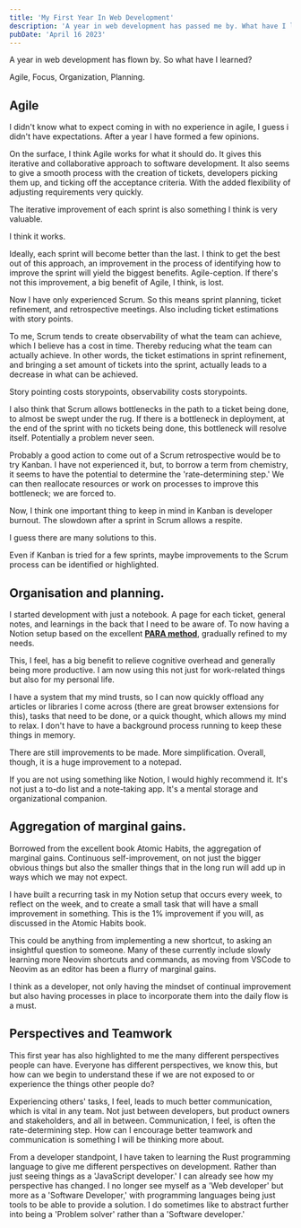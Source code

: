 ```yaml
---
title: 'My First Year In Web Development'
description: 'A year in web development has passed me by. What have I learned.'
pubDate: 'April 16 2023'
---
```


A year in web development has flown by. So what have I learned?

<span class="text-yellow-400 font-bold italic" >
Agile, Focus, Organization, Planning.
</span>

## Agile

I didn't know what to expect coming in with no experience in agile, I guess i didn't have expectations. After a year I have formed a <span class="font-bold text-orange-400 italic">few opinions</span>.

On the surface, I think Agile works for what it should do. It gives this iterative and collaborative approach to software development. It also seems to give a smooth process with the creation of tickets, developers picking them up, and ticking off the acceptance criteria. With the added flexibility of adjusting requirements very quickly.

The iterative improvement of each sprint is also something I think is very valuable.

<span class="font-bold text-green-400">I think it works.</span>

Ideally, each sprint will become better than the last. I think to get the best out of this approach, an improvement in the process of identifying how to improve the sprint will yield the biggest benefits. Agile-ception. If there's not this improvement, a big benefit of Agile, I think, is lost.

Now I have only experienced Scrum. So this means sprint planning, ticket refinement, and retrospective meetings. Also including ticket estimations with story points.

To me, Scrum tends to create <span class="font-bold text-orange-400">observability</span> of what the team can achieve, which I believe has a cost in time. Thereby reducing what the team can actually achieve. In other words, the ticket estimations in sprint refinement, and bringing a set amount of tickets into the sprint, actually leads to a decrease in what can be achieved.

<span class="font-bold text-yellow-400 italic">
Story pointing costs storypoints, observability costs storypoints.
</span>

I also think that Scrum allows <span class="font-bold text-orange-400">bottlenecks</span> in the path to a ticket being done, to almost be swept under the rug. If there is a bottleneck in deployment, at the end of the sprint with no tickets being done, this bottleneck will resolve itself. Potentially a problem never seen.

Probably a good action to come out of a Scrum retrospective would be to <span class="font-bold text-green-400">try Kanban.</span> I have not experienced it, but, to borrow a term from chemistry, it seems to have the potential to determine the 'rate-determining step.' We can then reallocate resources or work on processes to improve this bottleneck; we are forced to.

Now, I think one important thing to keep in mind in Kanban is developer burnout. The slowdown after a sprint in Scrum allows a respite.

I guess there are many solutions to this.

Even if Kanban is tried for a few sprints, maybe improvements to the Scrum process can be identified or highlighted.

## Organisation and planning.

I started development with just a notebook. A page for each ticket, general notes, and learnings in the back that I need to be aware of. To now having a <span class="font-bold text-blue-400">Notion</span> setup based on the excellent **[PARA method](https://fortelabs.com/blog/para/)**, gradually refined to my needs.

This, I feel, has a big benefit to relieve cognitive overhead and generally being more productive. I am now using this not just for work-related things but also for my personal life.

<span class="font-bold text-orange-400">I have a system that my mind trusts,</span> so I can now quickly offload any articles or libraries I come across (there are great browser extensions for this), tasks that need to be done, or a quick thought, which allows my mind to relax. I don't have to have a background process running to keep these things in memory.

There are still improvements to be made. More simplification. Overall, though, it is a huge improvement to a notepad.

If you are not using something like Notion, I would highly recommend it. It's not just a to-do list and a note-taking app. It's a mental storage and <span class="font-bold text-yellow-400">organizational companion.</span>

## Aggregation of marginal gains.

Borrowed from the excellent book <span class="font-bold text-teal-400">Atomic Habits</span>, the aggregation of marginal gains. Continuous self-improvement, on not just the bigger obvious things but also the smaller things that in the long run will add up in ways which we may not expect.

I have built a recurring task in my Notion setup that occurs every week, to reflect on the week, and to create a small task that will have a small improvement in something. This is the 1% improvement if you will, as discussed in the Atomic Habits book.

This could be anything from implementing a new shortcut, to asking an insightful question to someone. Many of these currently include slowly learning more Neovim shortcuts and commands, as moving from VSCode to Neovim as an editor has been a flurry of marginal gains.

<span class="font-bold text-yellow-400 italic">
I think as a developer, not only having the mindset of continual improvement but also having processes in place to incorporate them into the daily flow is a must.
</span>

## Perspectives and Teamwork

This first year has also highlighted to me the many different perspectives people can have. Everyone has different perspectives, we know this, but how can we begin to understand these if we are not exposed to or experience the things other people do?

Experiencing others' tasks, I feel, leads to much better communication, which is vital in any team. Not just between developers, but product owners and stakeholders, and all in between. Communication, I feel, is often the rate-determining step. How can I encourage better teamwork and communication is something I will be thinking more about.

From a developer standpoint, I have taken to learning the Rust programming language to give me different perspectives on development. Rather than just seeing things as a 'JavaScript developer.' I can already see how my perspective has changed.<span class="font-bold text-green-400 italic"> I no longer see myself as a 'Web developer' but more as a 'Software Developer,' </span>with programming languages being just tools to be able to provide a solution. I do sometimes like to abstract further into being a 'Problem solver' rather than a 'Software developer.'
